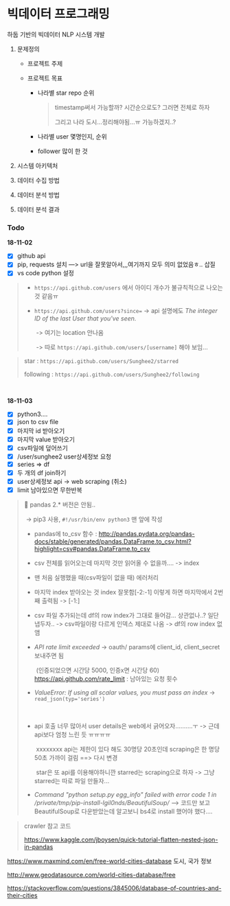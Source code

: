 # 빅데이터 프로그래밍
하둡 기반의 빅데이터 NLP 시스템 개발

1. 문제정의

   - 프로젝트 주제

   - 프로젝트 목표

     - 나라별 star repo 순위

       > timestamp써서 가능할까? 시간순으로도? 그러면 전체로 하자
       >
       > 그리고 나라 도시…정리해야됨…ㅠ 가능하겠지..?

     - 나라별 user 몇명인지, 순위

     - follower 많이 한 것 

2. 시스템 아키텍처
3. 데이터 수집 방법
4. 데이터 분석 방법
5. 데이터 분석 결과



### Todo

**18-11-02**

- [x] github api  
- [x] pip, requests 설치 —> url을 잘못알아서,,,여기까지 모두 의미 없었음ㅎ.. 삽질
- [x] vs code python 설정

> - `https://api.github.com/users` 에서 아이디 개수가 불규칙적으로 나오는 것 같음ㅠ
>
> - `https://api.github.com/users?since=` -> api 설명에도 *The integer ID of the last User that you've seen.*
>
>   ​	-> 여기는 location 안나옴
>
>   ​		-> 따로 `https://api.github.com/users/[username]` 해야 보임...

> star : `https://api.github.com/users/Sunghee2/starred`
>
> following : `https://api.github.com/users/Sunghee2/following` 

<br/>

**18-11-03**

- [x] python3....
- [x] json to csv file
- [x] 마지막 id 받아오기 
- [x] 마지막 value 받아오기
- [x] csv파일에 덮어쓰기
- [x] /user/sunghee2 user상세정보 요청
- [x] series => df
- [x] 두 개의 df join하기 
- [x] user상세정보 api -> web scraping (취소)
- [x] limit 남아있으면 무한반복

> :bug: pandas 2.* 버전은 안됨.. 
>
> ​	-> pip3 사용, `#!/usr/bin/env python3` 맨 앞에 작성
>
> - pandas에 to_csv 함수 : http://pandas.pydata.org/pandas-docs/stable/generated/pandas.DataFrame.to_csv.html?highlight=csv#pandas.DataFrame.to_csv
>
> - csv 전체를 읽어오는데 마지막 것만 읽어올 수 없을까…. -> index 
>
> - 맨 처음 실행했을 때(csv파일이 없을 때) 에러처리
>
> - 마지막 index 받아오는 것 index 잘못함[-2:-1] 이렇게 하면 마지막에서 2번째 출력됨 -> [-1:]
>
> - csv 파일 추가되는데 df의 row index가 그대로 들어감... 상관없나..? 일단 냅두자.. -> csv파일이랑 다르게 인덱스 제대로 나옴 -> df의 row index 없앰
>
> - *API rate limit exceeded* -> oauth/ params에 client_id, client_secret 보내주면 됨
>
>   ​	(인증되었으면 시간당 5000, 인증x면 시간당 60) https://api.github.com/rate_limit : 남아있는 요청 횟수
>
> - *ValueError: If using all scalar values, you must pass an index* -> `read_json(typ='series')`
>
> <br/>
>
> - api 호출 너무 많아서 user details은 web에서 긁어오자……….ㅜ -> 근데 api보다 엄청 느린 듯 ㅠㅠㅠㅠ
>
>   ​	xxxxxxxx api는 제한이 있다 해도 30명당 20초인데 scraping은 한 명당 50초 가까이 걸림 ==> 다시 변경 
>
>   ​	star은 또 api를 이용해야하니깐 starred는 scraping으로 하자 -> 그냥 starred는 따로 파일 만들자...
>
> - *Command "python setup.py egg_info" failed with error code 1 in /private/tmp/pip-install-lgil0nds/BeautifulSoup/*   --> 코드만 보고 BeautifulSoup로 다운받았는데 알고보니 bs4로 install 했어야 했다....

> crawler 참고 코드
>
> https://www.kaggle.com/jboysen/quick-tutorial-flatten-nested-json-in-pandas





https://www.maxmind.com/en/free-world-cities-database 도시, 국가 정보

http://www.geodatasource.com/world-cities-database/free

https://stackoverflow.com/questions/3845006/database-of-countries-and-their-cities